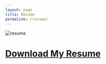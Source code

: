 ```yaml
---
layout: page
title: Resume
permalink: /resume/
---
```

![resume](Osvaldo%20Ruiz%20Resune%20Image.jpg)
# [Download My Resume](Osvaldo20%Ruiz20%Resume.pdf)
